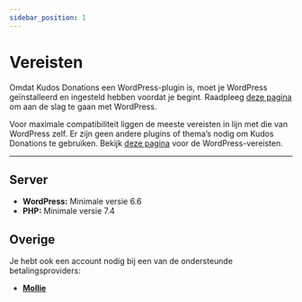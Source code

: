 ```yaml
---
sidebar_position: 1
---
```


# Vereisten

Omdat Kudos Donations een WordPress-plugin is, moet je WordPress geïnstalleerd en ingesteld hebben voordat je begint. Raadpleeg [deze pagina](https://developer.wordpress.org/advanced-administration/before-install/howto-install/) om aan de slag te gaan met WordPress.

Voor maximale compatibiliteit liggen de meeste vereisten in lijn met die van WordPress zelf. Er zijn geen andere plugins of thema’s nodig om Kudos Donations te gebruiken. Bekijk [deze pagina](https://wordpress.org/about/requirements/) voor de WordPress-vereisten.

---

## Server

- **WordPress:** Minimale versie 6.6
- **PHP:** Minimale versie 7.4

## Overige

Je hebt ook een account nodig bij een van de ondersteunde betalingsproviders:
- **[Mollie](https://www.mollie.com/)**